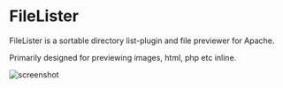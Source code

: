 # FileLister

FileLister is a sortable directory list-plugin and file previewer for Apache.

Primarily designed for previewing images, html, php etc inline.

![screenshot](https://github.com/HGustavs/FileLister/edit/master/screenshotv1.png)
